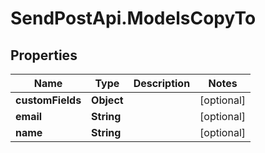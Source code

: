 # SendPostApi.ModelsCopyTo

## Properties
Name | Type | Description | Notes
------------ | ------------- | ------------- | -------------
**customFields** | **Object** |  | [optional] 
**email** | **String** |  | [optional] 
**name** | **String** |  | [optional] 


